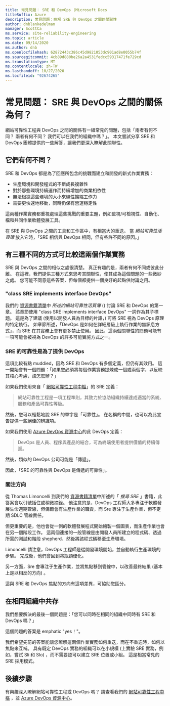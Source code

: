 ```yaml
---
title: 常見問題： SRE 和 DevOps |Microsoft Docs
titleSuffix: Azure
description: 常見問題：瞭解 SRE 與 DevOps 之間的關聯性
author: dnblankedelman
manager: ScottCa
ms.service: site-reliability-engineering
ms.topic: article
ms.date: 09/14/2020
ms.author: dnb
ms.openlocfilehash: 62872443c386c45d9821053dc901ad8e0055b74f
ms.sourcegitcommit: 4cb89d880be26a2a4531fedcc59317471fe729cd
ms.translationtype: MT
ms.contentlocale: zh-TW
ms.lasthandoff: 10/27/2020
ms.locfileid: "92674265"
---
```

# <a name="frequently-asked-questions-whats-the-relationship-between-sre-and-devops"></a>常見問題： SRE 與 DevOps 之間的關係為何？

網站可靠性工程與 DevOps 之間的關係有一組常見的問題，包括「兩者有何不同？ 兩者有何不同？ 我們可以在我們的組織中嗎？」。 本文嘗試分享 SRE 和 DevOps 團體提供的一些解答，讓我們更深入瞭解此關聯性。

## <a name="how-are-they-the-same"></a>它們有何不同？

SRE 和 DevOps 都是為了回應所包含的挑戰而建立和開發的新式作業實務：

- 生產環境和開發程式的不斷成長複雜性
- 對於那些環境持續運作而持續增加的商業相依性
- 無法根據這些環境的大小來線性擴縮工作力
- 需要更快速地移動，同時仍保有營運穩定性

這兩種作業實務都重視處理這些挑戰的重要主題，例如監視/可檢視性、自動化、檔和共同作業軟體發展工具。

在 SRE 與 DevOps 之間的工具和工作區中，有相當大的重迭。 當 _網站可靠性活頁簿_ 放入它時，「SRE 相信與 DevOps 相同，但有些許不同的原因。」

## <a name="three-different-ways-to-compare-the-two-operations-practices"></a>有三種不同的方式可比較這兩個作業實務

SRE 與 DevOps 之間的相似之處很清楚。 真正有趣的是，兩者有何不同或彼此分離。 在這裡，我們提供三種方式來思考其關聯性，使其成為這個問題的一些微妙之處。 您可能不同意這些答案，但每個都提供一個良好的起點供討論之用。

### <a name="class-sre-implements-interface-devops"></a>"class SRE implements interface DevOps"

我們的 [資源書籍清單](../resources/books.md)中 _所述的網站可靠性活頁簿_ () 討論 SRE 和 DevOps 的第一章。 該章節使用 "class SRE implements interface DevOps" 一詞作為其子標題。 這是為了建議 (使用以開發人員為目標的片語，) 可將 SRE 視為 DevOps 原理的特定執行。 如章節所述，「DevOps 是如何在詳細層級上執行作業的無訊息方式」，而 SRE 在其實務上會有更多禁止使用。 因此，這兩個關聯性的問題可能有一項可能會被視為 DevOps 的許多可能實施方式之一。

### <a name="sre-is-to-reliability-as-devops-is-to-delivery"></a>SRE 的可靠性是為了提供 DevOps

這項比較有點 muddied，因為 SRE 和 DevOps 有多個定義，但仍有其效用。 這一開始會有一個問題：「如果您必須將每個作業實務提煉成一個或兩個字，以反映其核心考慮，該怎麼辦？」

如果我們使用來自「 [網站可靠性工程中樞](../index.yml)」的 SRE 定義：

> 網站可靠性工程是一項工程準則，其致力於協助組織持續達成適當的系統、服務和產品可靠性等級。

然後，您可以輕鬆地說 SRE 的單字是「可靠性」。 在名稱的中間，也可以為此宣告提供一些絕佳的辨識項。

如果我們使用 [Azure DevOps 資源中心](/azure/devops/learn/)的此 DevOps 定義：

> DevOps 是人員、程序與產品的結合，可為終端使用者提供價值的持續傳遞。

然後，類似的 DevOps 公司可能是「傳遞」。

因此，「SRE 的可靠性與 DevOps 是傳遞的可靠性」。

### <a name="direction-of-attention"></a>關注方向

從 Thomas Limoncelli 到我們的 [資源書籍清單](../resources/books.md)中所述的「 _搜尋 SRE_ 」書籍，此答案會以引號括住或稍微摘錄。 他注意的是，DevOps 工程師大多專注于軟體發展生命週期管線，但偶爾會有生產作業的職責，而 Sre 專注于生產作業，但不定期 SDLC 管線責任。

但更重要的是，他也會從一側的軟體發展程式開始繪製一個圖表，而生產作業也會在另一個階段工作。 這兩個連接的一般管線是由開發人員所建立的程式碼、透過所需的測試和階段 shepherd，然後將該程式碼移至生產環境。

Limoncelli 請注意，DevOps 工程師是從開發環境開始，並自動執行生產環境的步驟。 完成後，他們會回到將瓶頸優化。

另一方面，Sre 會專注于生產作業，並將焦點移到管線中，以改善最終結果 (基本上是以相反的方向) 。

這與 SRE 和 DevOps 焦點的方向有這項差異，可協助您區分。

## <a name="coexistence-in-the-same-organization"></a>在相同組織中共存

我們想要解決的最後一個問題是：「您可以同時在相同的組織中同時有 SRE 和 DevOps 嗎？」

這個問題的答案是 emphatic "yes！"。

我們希望先前的答案能讓您瞭解這兩個作業實務如何重迭，而在不重迭時，如何以焦點來互補。 具有既定 DevOps 實務的組織可以在小規模 (上實驗 SRE 實務，例如，嘗試 Sli 和 Slo) ，而不需要認可以建立 SRE 位置或小組。 這是相當常見的 SRE 採用模式。

## <a name="next-steps"></a>後續步驟

有興趣深入瞭解網站可靠性工程或 DevOps 嗎？ 請查看我們的 [網站可靠性工程中樞](../index.yml) ，並 [Azure DevOps 資源中心](/azure/devops/learn/)。